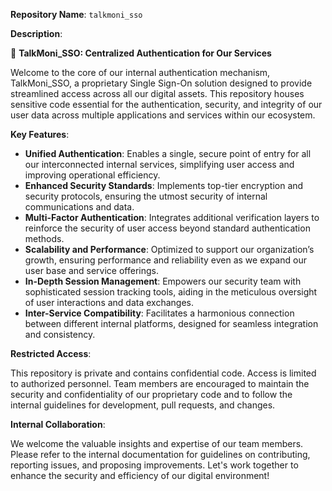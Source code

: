 **Repository Name**: `talkmoni_sso`

**Description**:

🔐 **TalkMoni_SSO: Centralized Authentication for Our Services**

Welcome to the core of our internal authentication mechanism, TalkMoni_SSO, a proprietary Single Sign-On solution designed to provide streamlined access across all our digital assets. This repository houses sensitive code essential for the authentication, security, and integrity of our user data across multiple applications and services within our ecosystem.

**Key Features**:

- **Unified Authentication**: Enables a single, secure point of entry for all our interconnected internal services, simplifying user access and improving operational efficiency.
- **Enhanced Security Standards**: Implements top-tier encryption and security protocols, ensuring the utmost security of internal communications and data.
- **Multi-Factor Authentication**: Integrates additional verification layers to reinforce the security of user access beyond standard authentication methods.
- **Scalability and Performance**: Optimized to support our organization’s growth, ensuring performance and reliability even as we expand our user base and service offerings.
- **In-Depth Session Management**: Empowers our security team with sophisticated session tracking tools, aiding in the meticulous oversight of user interactions and data exchanges.
- **Inter-Service Compatibility**: Facilitates a harmonious connection between different internal platforms, designed for seamless integration and consistency.

**Restricted Access**:

This repository is private and contains confidential code. Access is limited to authorized personnel. Team members are encouraged to maintain the security and confidentiality of our proprietary code and to follow the internal guidelines for development, pull requests, and changes.

**Internal Collaboration**:

We welcome the valuable insights and expertise of our team members. Please refer to the internal documentation for guidelines on contributing, reporting issues, and proposing improvements. Let's work together to enhance the security and efficiency of our digital environment!
